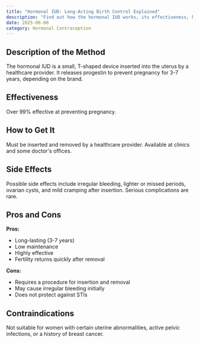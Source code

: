 ```yaml
---
title: "Hormonal IUD: Long-Acting Birth Control Explained"
description: "Find out how the hormonal IUD works, its effectiveness, how to get it, side effects, pros and cons, and who should avoid it."
date: 2025-06-08
category: Hormonal Contraception
---
```


## Description of the Method
The hormonal IUD is a small, T-shaped device inserted into the uterus by a healthcare provider. It releases progestin to prevent pregnancy for 3-7 years, depending on the brand.

## Effectiveness
Over 99% effective at preventing pregnancy.

## How to Get It
Must be inserted and removed by a healthcare provider. Available at clinics and some doctor's offices.

## Side Effects
Possible side effects include irregular bleeding, lighter or missed periods, ovarian cysts, and mild cramping after insertion. Serious complications are rare.

## Pros and Cons
**Pros:**
- Long-lasting (3-7 years)
- Low maintenance
- Highly effective
- Fertility returns quickly after removal

**Cons:**
- Requires a procedure for insertion and removal
- May cause irregular bleeding initially
- Does not protect against STIs

## Contraindications
Not suitable for women with certain uterine abnormalities, active pelvic infections, or a history of breast cancer. 